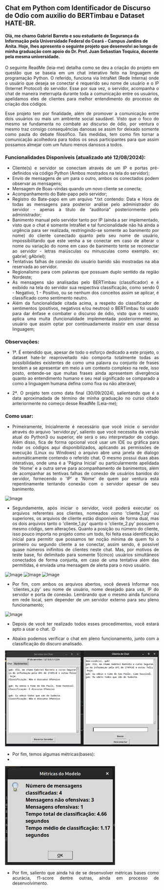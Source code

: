 ## Chat em Python com Identificador de Discurso de Odio com auxilio do BERTimbau e Dataset HATE-BR.

#### Olá, me chamo Gabriel Barreto e sou estudante de Segurança da Informação pela Universidade Federal do Ceará - Campus Jardins de Anita. Hoje, lhes apresento o seguinte projeto que desenvolvi ao longo de minha graduação com apoio do Dr. Prof. Juan Sebastian Toquica, docente pela mesma universidade.

<div style="text-align: justify;">

  O seguinte ReadMe (leia-me) detalha como se deu a criação do projeto em questão que se baseia em um chat interativo feito na linguagem de programação Python. O referido, funciona via IntraNet (Rede Interna) onde o usuário que deseja se conectar é requerido seu nome de usuário e o IP (Internet Protocol) do servidor. Esse por sua vez, o servidor, acompanha o chat de maneira ineterrupta durante toda a comunicação entre os usuários, apelidamos eles de clientes para melhor entendimento do processo de criação dos códigos.
  
  Esse projeto tem por finalidade, além de promover a comunicação entre dois usuários ou mais um ambiente social saudável. Visto que o foco do mesmo se fundamenta no combate ao discurso de ódio, por ventura o mesmo traz consigo consequências danosas se assim for deixado somente como pauta do debate filosófico. Tais medidas, tem como fim tornar a comunicação acolhedora para todos os seus participantes para que assim possamos almejar com um futuro menos danosos a todos.

### Funcionalidades Disponíveis (atualizado até 12/08/2024):

- Cliente(s) e servidor se conectam através de um IP e portas pré-definidos via código Python (Ambos mostrados na tela do servidor);
- Envio de mensagens de um para o outro, ambos os conectados podem observar as mensagens;
- Mensagem de Boas-vindas quando um novo cliente se conecta;
- Acompanhamento do Bate-papo pelo servidor;
- Registro do Bate-papo em um arquivo *.txt contendo: Data e Hora de todas as mensagens para posterior análise pelo administrador do servidor - apenas a titulo de “auditoria” posteriormente pelo administrador;
- Banimento manual pelo servidor tanto por IP (ainda a ser implementado, visto que o chat é somente IntraNet e tal funcionalidade não há ainda a urgência para ser realizada, restringindo-se somente ao banimento por nome) do cliente conectado quanto pelo seu nome de usuário, impossibilitando que este venha a se conectar em caso de alterar o nome ou variação do nome em caso de banimento tente se reconectar ao servidor - letras maiúsculas ou minusculas como exemplo. ex: gabriel; gAbriel);
- Tentativas falhas de conexão do usuário banido são mostradas na aba reservada ao servidor.
- Regionalismo para com palavras que possuam duplo sentido da região Nordeste;
- As mensagens são analisadas pelo BERTimbau (classificador) e é exibiido na tela do servidor sua respectiva classificação, como sendo 0 - Negativo, 1 - Positivo, ou se nenhum dos conceitos assim se aplicar, é classificado como sentimento neutro.
- Além da funcionalidade citada acima, a respeito do classificador de sentimentos (positivos, negativos e/ou neutros) o BERTimbau foi usado para dar ênfase e combater o discurso de ódio, visto que o mesmo, aplica uma multa (funcionalidade implementada posteriormente) ao usuário que assim optar por continuadamente insistir em usar dessa linguagem;

### Observações:
- 1ª. É entendido que, apesar de todo o esforço dedicado a este projeto, o dataset hate-br reaproveitado não comporta totalmente todas as possibilidades existentes de como uma palavra ou conjunto de frases tendem a se apresentar em meio a um contexto complexo na rede, isso posto, entende-se que muitas frases ainda apresentem divergência quanto ao entendimento humano e seu real significado se comparado a como a linguagem humana defina como fixa ou não alterável;

- 2ª. O projeto tem como data final (30/09/2024), salientando que é a data aproximadada de término de minha graduação no curso citado anteriormente no começo desse ReadMe (Leia-me);

### Como usar:
- Primeiramente, Inicialmente é necessário que você inicie o servidor através do arquivo 'servidor.py', saliento que você necessita da versão atual do Python3 ou superior, ele será o seu interpretador de código. Além disso, fica de forma opcional você usar um IDE ou gráfica para rodar os códigos aqui disponibilizados, aplicando as permissões de execução (Linux ou Windows) o arquivo abre uma janela de dialogo automáticamente contendo o referido chat. O mesmo possui duas abas interativas, onde uma é a 'Página Inicial' ou particularmente apelidada de 'Home' e a outra serve para acompanhamento de banimentos, além de acompanhar as tentivas falhas de conexão de usuários banidos do servidor, fornecendo o 'IP' e 'Nome' de quem por ventura está repentinamente tentando conexão com o servidor apesar de seu banimento.

<img src="chat_servidor_1.png" alt="Image" height="450" width="500">

- Segundamente, após iniciar o servidor, você poderá executar os arquivos referentes aos clientes, nomeados como 'cliente_1.py' ou superiores, os arquivos de cliente estão disponíveis de forma dual, mas os dois arquivos tanto o 'cliente_1.py' quanto o 'cliente_2.py' possuem o mesmo código, sem alterações. Quanto a posição ou número do cliente, isso pouco importa no projeto como um todo, foi feita essa identificação inicial para permitir que possamos ter noção mínima de quem foi o primeiro ou segundo cliente a se conectar, assim sendo, é possível quase números inifinitos de clientes neste chat. Mas, por motivos de teste base, foi delimitado para somente 5(cinco) usuários simultâneos conectados de forma conjunta, em caso de uma tentativa além das permitidas, é enviada uma mensagem de alerta para o novo usuário.

<img src="servidor_usuario.png" alt="Image">
<img src="servidor_ip.png" alt="Image">
<img src="servidor_porta.png" alt="Image">

- Por fim, com ambos os arquivos abertos, você deverá Informar nos 'clientes_x.py' seu nome de usuário, nome desejado para uso, IP do servidor e porta de conexão. Lembrando que o mesmo ainda funciona em rede local, sem depender de um servidor externo para seu pleno funcionamento;

<img src="conexao_ok.png" alt="Image" height="450" width="500">

- Depois de você ter realizado todos esses procedimentos, você estará apto a usar o chat. :D

- Abaixo podemos verificar o chat em pleno funcionamento, junto com a classificação do discuro analisado.

<img src="envio_de_mensagens_classificacao.png" alt="Image">

- Por fim, temos algumas métricas(bases):
- 
<img src="metricas_base.png" alt="Image">

- Por fim, saliento que ainda há de se desenvolver métricas bases como acurácia, f1-score dentre outras, ainda em processo de desenvolvimento.
